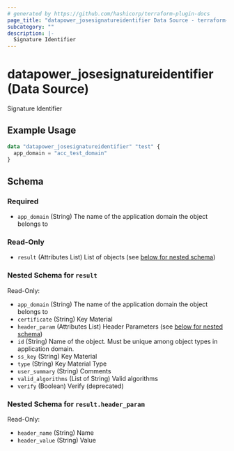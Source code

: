 ```yaml
---
# generated by https://github.com/hashicorp/terraform-plugin-docs
page_title: "datapower_josesignatureidentifier Data Source - terraform-provider-datapower"
subcategory: ""
description: |-
  Signature Identifier
---
```


# datapower_josesignatureidentifier (Data Source)

Signature Identifier

## Example Usage

```terraform
data "datapower_josesignatureidentifier" "test" {
  app_domain = "acc_test_domain"
}
```

<!-- schema generated by tfplugindocs -->
## Schema

### Required

- `app_domain` (String) The name of the application domain the object belongs to

### Read-Only

- `result` (Attributes List) List of objects (see [below for nested schema](#nestedatt--result))

<a id="nestedatt--result"></a>
### Nested Schema for `result`

Read-Only:

- `app_domain` (String) The name of the application domain the object belongs to
- `certificate` (String) Key Material
- `header_param` (Attributes List) Header Parameters (see [below for nested schema](#nestedatt--result--header_param))
- `id` (String) Name of the object. Must be unique among object types in application domain.
- `ss_key` (String) Key Material
- `type` (String) Key Material Type
- `user_summary` (String) Comments
- `valid_algorithms` (List of String) Valid algorithms
- `verify` (Boolean) Verify (deprecated)

<a id="nestedatt--result--header_param"></a>
### Nested Schema for `result.header_param`

Read-Only:

- `header_name` (String) Name
- `header_value` (String) Value
